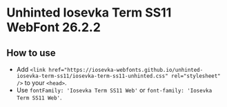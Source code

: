 # Unhinted Iosevka Term SS11 WebFont 26.2.2

## How to use

- Add `<link href="https://iosevka-webfonts.github.io/unhinted-iosevka-term-ss11/iosevka-term-ss11-unhinted.css" rel="stylesheet" />` to your `<head>`.
- Use `fontFamily: 'Iosevka Term SS11 Web'` or `font-family: 'Iosevka Term SS11 Web'`.
